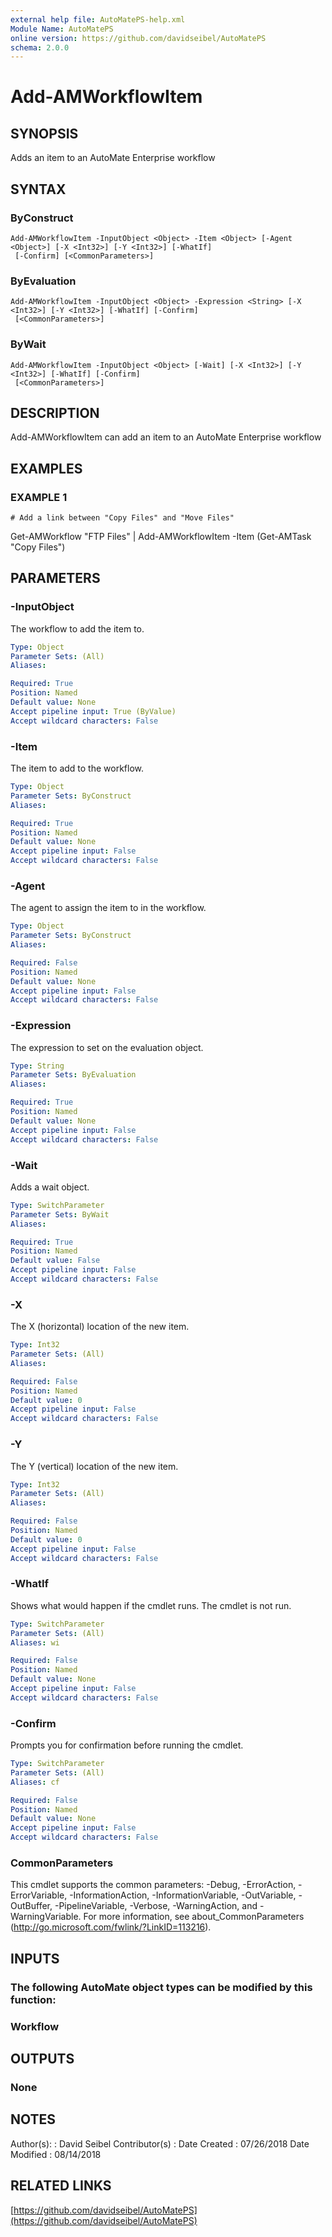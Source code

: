 ```yaml
---
external help file: AutoMatePS-help.xml
Module Name: AutoMatePS
online version: https://github.com/davidseibel/AutoMatePS
schema: 2.0.0
---
```


# Add-AMWorkflowItem

## SYNOPSIS
Adds an item to an AutoMate Enterprise workflow

## SYNTAX

### ByConstruct
```
Add-AMWorkflowItem -InputObject <Object> -Item <Object> [-Agent <Object>] [-X <Int32>] [-Y <Int32>] [-WhatIf]
 [-Confirm] [<CommonParameters>]
```

### ByEvaluation
```
Add-AMWorkflowItem -InputObject <Object> -Expression <String> [-X <Int32>] [-Y <Int32>] [-WhatIf] [-Confirm]
 [<CommonParameters>]
```

### ByWait
```
Add-AMWorkflowItem -InputObject <Object> [-Wait] [-X <Int32>] [-Y <Int32>] [-WhatIf] [-Confirm]
 [<CommonParameters>]
```

## DESCRIPTION
Add-AMWorkflowItem can add an item to an AutoMate Enterprise workflow

## EXAMPLES

### EXAMPLE 1
```
# Add a link between "Copy Files" and "Move Files"
```

Get-AMWorkflow "FTP Files" | Add-AMWorkflowItem -Item (Get-AMTask "Copy Files")

## PARAMETERS

### -InputObject
The workflow to add the item to.

```yaml
Type: Object
Parameter Sets: (All)
Aliases:

Required: True
Position: Named
Default value: None
Accept pipeline input: True (ByValue)
Accept wildcard characters: False
```

### -Item
The item to add to the workflow.

```yaml
Type: Object
Parameter Sets: ByConstruct
Aliases:

Required: True
Position: Named
Default value: None
Accept pipeline input: False
Accept wildcard characters: False
```

### -Agent
The agent to assign the item to in the workflow.

```yaml
Type: Object
Parameter Sets: ByConstruct
Aliases:

Required: False
Position: Named
Default value: None
Accept pipeline input: False
Accept wildcard characters: False
```

### -Expression
The expression to set on the evaluation object.

```yaml
Type: String
Parameter Sets: ByEvaluation
Aliases:

Required: True
Position: Named
Default value: None
Accept pipeline input: False
Accept wildcard characters: False
```

### -Wait
Adds a wait object.

```yaml
Type: SwitchParameter
Parameter Sets: ByWait
Aliases:

Required: True
Position: Named
Default value: False
Accept pipeline input: False
Accept wildcard characters: False
```

### -X
The X (horizontal) location of the new item.

```yaml
Type: Int32
Parameter Sets: (All)
Aliases:

Required: False
Position: Named
Default value: 0
Accept pipeline input: False
Accept wildcard characters: False
```

### -Y
The Y (vertical) location of the new item.

```yaml
Type: Int32
Parameter Sets: (All)
Aliases:

Required: False
Position: Named
Default value: 0
Accept pipeline input: False
Accept wildcard characters: False
```

### -WhatIf
Shows what would happen if the cmdlet runs.
The cmdlet is not run.

```yaml
Type: SwitchParameter
Parameter Sets: (All)
Aliases: wi

Required: False
Position: Named
Default value: None
Accept pipeline input: False
Accept wildcard characters: False
```

### -Confirm
Prompts you for confirmation before running the cmdlet.

```yaml
Type: SwitchParameter
Parameter Sets: (All)
Aliases: cf

Required: False
Position: Named
Default value: None
Accept pipeline input: False
Accept wildcard characters: False
```

### CommonParameters
This cmdlet supports the common parameters: -Debug, -ErrorAction, -ErrorVariable, -InformationAction, -InformationVariable, -OutVariable, -OutBuffer, -PipelineVariable, -Verbose, -WarningAction, and -WarningVariable.
For more information, see about_CommonParameters (http://go.microsoft.com/fwlink/?LinkID=113216).

## INPUTS

### The following AutoMate object types can be modified by this function:
### Workflow
## OUTPUTS

### None
## NOTES
Author(s):     : David Seibel
Contributor(s) :
Date Created   : 07/26/2018
Date Modified  : 08/14/2018

## RELATED LINKS

[https://github.com/davidseibel/AutoMatePS](https://github.com/davidseibel/AutoMatePS)

